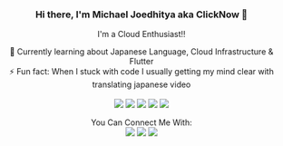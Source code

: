 <div align="center">
  
### Hi there, I'm Michael Joedhitya aka ClickNow 👋

  I'm a Cloud Enthusiast!!

 🌱 Currently learning about Japanese Language, Cloud Infrastructure & Flutter
  <br />
 ⚡ Fun fact: When I stuck with code I usually getting my mind clear with translating japanese video
  <br />
  <br />
    <img src="https://img.shields.io/badge/html%20-%23F06529.svg?&style=for-the-badge&logo=html5&logoColor=white"/>
    <img src="https://img.shields.io/badge/javascript%20-%23323330.svg?&style=for-the-badge&logo=javascript&logoColor=%23F7DF1E"/>
    <img src="https://img.shields.io/badge/AWS%20-%23FF9900.svg?&style=for-the-badge&logo=amazon-aws&logoColor=white"/>
    <img src="https://img.shields.io/badge/Google%20Cloud%20-%234285F4.svg?&style=for-the-badge&logo=google-cloud&logoColor=white"/>
    <img src="https://img.shields.io/badge/Terminal-000000.svg?&style=for-the-badge&logo=windows-terminal&logoColor=white"/>

  You Can Connect Me With:
  <br>
  <a href="mailto:joedhitya@gmail.com" style="text-decoration: none;">
    <img src="https://img.shields.io/badge/email%20me%20here-%23EA4335?&style=for-the-badge&logo=gmail&logoColor=white"/>
  </a>
  <a href="https://www.linkedin.com/in/michael-joedhitya/" style="text-decoration: none;">
    <img src="https://img.shields.io/badge/linkedin-%23006192?&style=for-the-badge&logo=linkedin&logoColor=white"/>
  </a>
  <a href="https://line.me/ti/p/~joedhitya" style="text-decoration: none;">
    <img src="https://img.shields.io/badge/line-%2300C300?&style=for-the-badge&logo=line&logoColor=white"/>
  </a>
<br />



<!-- <details>
  <summary>GitHub Stats</summary>

  <img align="left" alt="codeSTACKr's GitHub Stats" src="https://github-readme-stats.vercel.app/api?username=clicknow&show_icons=true&hide_border=true" />

</details> -->
</div>
